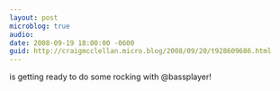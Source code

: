 ```yaml
---
layout: post
microblog: true
audio: 
date: 2008-09-19 18:00:00 -0600
guid: http://craigmcclellan.micro.blog/2008/09/20/t928609686.html
---
```

is getting ready to do some rocking with @bassplayer!
